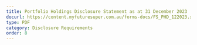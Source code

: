 ```yaml
---
title: Portfolio Holdings Disclosure Statement as at 31 December 2023
docurl: https://content.myfuturesuper.com.au/forms-docs/FS_PHD_122023.xlsx
type: PDF
category: Disclosure Requirements
order: 8
---
```

